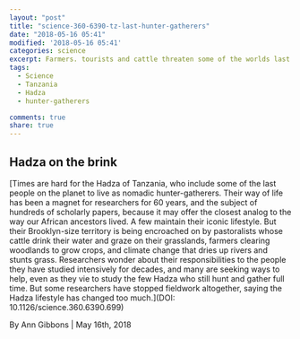 ```yaml
---
layout: "post"
title: "science-360-6390-tz-last-hunter-gatherers"
date: "2018-05-16 05:41"
modified: '2018-05-16 05:41'
categories: science
excerpt: Farmers. tourists and cattle threaten some of the worlds last hunter-gatherers
tags:
  - Science
  - Tanzania
  - Hadza
  - hunter-gatherers

comments: true
share: true
---
```


## Hadza on the brink

[Times are hard for the Hadza of Tanzania, who include some of the last people on the planet to live as nomadic hunter-gatherers. Their way of life has been a magnet for researchers for 60 years, and the subject of hundreds of scholarly papers, because it may offer the closest analog to the way our African ancestors lived. A few maintain their iconic lifestyle. But their Brooklyn-size territory is being encroached on by pastoralists whose cattle drink their water and graze on their grasslands, farmers clearing woodlands to grow crops, and climate change that dries up rivers and stunts grass. Researchers wonder about their responsibilities to the people they have studied intensively for decades, and many are seeking ways to help, even as they vie to study the few Hadza who still hunt and gather full time. But some researchers have stopped fieldwork altogether, saying the Hadza lifestyle has changed too much.](DOI: 10.1126/science.360.6390.699)

By Ann Gibbons | May 16th, 2018
